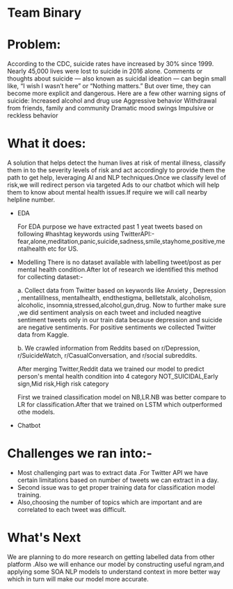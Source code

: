
# Team Binary

# Problem:

According to the CDC, suicide rates have increased by 30% since 1999. Nearly 45,000 lives were lost to suicide in 2016 alone. Comments or thoughts about suicide — also known as suicidal ideation — can begin small like, “I wish I wasn’t here” or “Nothing matters.” But over time, they can become more explicit and dangerous.
Here are a few other warning signs of suicide:
Increased alcohol and drug use
Aggressive behavior
Withdrawal from friends, family and community
Dramatic mood swings
Impulsive or reckless behavior

# What it does:

A solution that helps detect the human lives at risk of mental illness, classify them in to the severity levels of risk and act accordingly to provide them the path to get help, leveraging AI and NLP techniques.Once we classify level of risk,we will redirect person via targeted Ads to our chatbot which will help them to know about mental health issues.If require we will call nearby helpline number.


* EDA

  For EDA purpose we have extracted past 1 yeat tweets based on following #hashtag keywords using TwitterAPI:-
  fear,alone,meditation,panic,suicide,sadness,smile,stayhome,positive,mentalhealth etc for US.

* Modelling
  There is no dataset available with labelling tweet/post as per mental health condition.After lot of research we identified this method for collecting dataset:-

  a. Collect data from Twitter based on keywords like Anxiety , Depression , mentalillness, mentalhealth, endthestigma, bellletstalk, alcoholism, alcoholic,      insomnia,stressed,alcohol,gun,drug. Now to further make sure ,we did sentiment analysis on each tweet and included neagtive sentiment tweets only in our train data because depression and suicide are negative sentiments.
For positive sentiments we collected Twitter data from Kaggle.


  b. We crawled information from Reddits based on  r/Depression, r/SuicideWatch, r/CasualConversation, and r/social subreddits.

  After merging Twitter,Reddit data we trained our model to predict person's mental health condition into 4 category
  NOT_SUICIDAL,Early sign,Mid risk,High risk category

  First we trained classification model on NB,LR.NB was better compare to LR for classification.After that we trained on LSTM which outperformed othe models.

* Chatbot

# Challenges we ran into:-
* Most challenging part was to extract data .For Twitter API we have certain limitations based on number of tweets we can extract in a day.
* Second issue was to get proper training data for classification model training.
* Also,choosing the number of topics which are important and are correlated to each tweet was difficult.



# What's Next

We are planning to do more research on getting labelled data from other platform .Also we will enhance our model by constructing useful ngram,and applying some SOA NLP models to understand context in more better way which in turn will make our model more accurate.


